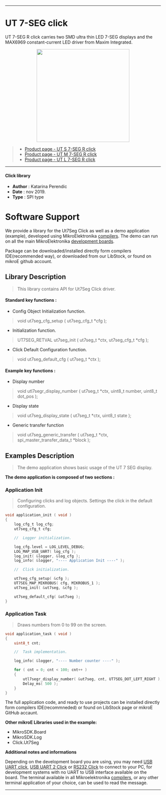 
 

---
# UT 7-SEG click

UT 7-SEG R click carries two SMD ultra thin LED 7-SEG displays and the MAX6969 constant-current LED driver from Maxim Integrated.

<p align="center">
  <img src="https://download.mikroe.com/images/click_for_ide/grupe/ut-7-seg-group-click.png" height=300px>
</p>

> - [Product page - UT S 7-SEG R click](<https://www.mikroe.com/ut-s-7-seg-r-click>)
> - [Product page - UT M 7-SEG R click](<https://www.mikroe.com/ut-m-7-seg-r-click>)
> - [Product page - UT L 7-SEG R click](<https://www.mikroe.com/ut-l-7-seg-r-click>)

---

#### Click library 

- **Author**        : Katarina Perendic
- **Date**          : nov 2019.
- **Type**          : SPI type


# Software Support

We provide a library for the Ut7Seg Click 
as well as a demo application (example), developed using MikroElektronika 
[compilers](https://shop.mikroe.com/compilers). 
The demo can run on all the main MikroElektronika [development boards](https://shop.mikroe.com/development-boards).

Package can be downloaded/installed directly form compilers IDE(recommended way), or downloaded from our LibStock, or found on mikroE github account. 

## Library Description

> This library contains API for Ut7Seg Click driver.

#### Standard key functions :

- Config Object Initialization function.
> void ut7seg_cfg_setup ( ut7seg_cfg_t *cfg ); 
 
- Initialization function.
> UT7SEG_RETVAL ut7seg_init ( ut7seg_t *ctx, ut7seg_cfg_t *cfg );

- Click Default Configuration function.
> void ut7seg_default_cfg ( ut7seg_t *ctx );


#### Example key functions :

- Display number
> void utl7segr_display_number ( ut7seg_t *ctx, uint8_t number, uint8_t dot_pos );
 
- Display state
> void ut7seg_display_state ( ut7seg_t *ctx, uint8_t state );

- Generic transfer function
> void ut7seg_generic_transfer ( ut7seg_t *ctx, spi_master_transfer_data_t *block );

## Examples Description

> The demo application shows basic usage of the UT 7 SEG display.

**The demo application is composed of two sections :**

### Application Init 

> Configuring clicks and log objects.
> Settings the click in the default configuration.

```c
void application_init ( void )
{
    log_cfg_t log_cfg;
    ut7seg_cfg_t cfg;

    //  Logger initialization.

    log_cfg.level = LOG_LEVEL_DEBUG;
    LOG_MAP_USB_UART( log_cfg );
    log_init( &logger, &log_cfg );
    log_info( &logger, "---- Application Init ----" );

    //  Click initialization.

    ut7seg_cfg_setup( &cfg );
    UT7SEG_MAP_MIKROBUS( cfg, MIKROBUS_1 );
    ut7seg_init( &ut7seg, &cfg );

    ut7seg_default_cfg( &ut7seg );
}
```

### Application Task

> Draws numbers from 0 to 99 on the screen.

```c
void application_task ( void )
{
    uint8_t cnt;

    //  Task implementation.

    log_info( &logger, "---- Number counter ----" );

    for ( cnt = 0; cnt < 100; cnt++ )
    {
        utl7segr_display_number( &ut7seg, cnt, UT7SEG_DOT_LEFT_RIGHT );
        Delay_ms( 500 );
    }
}
```

The full application code, and ready to use projects can be  installed directly form compilers IDE(recommneded) or found on LibStock page or mikroE GitHub accaunt.

**Other mikroE Libraries used in the example:** 

- MikroSDK.Board
- MikroSDK.Log
- Click.Ut7Seg

**Additional notes and informations**

Depending on the development board you are using, you may need 
[USB UART click](https://shop.mikroe.com/usb-uart-click), 
[USB UART 2 Click](https://shop.mikroe.com/usb-uart-2-click) or 
[RS232 Click](https://shop.mikroe.com/rs232-click) to connect to your PC, for 
development systems with no UART to USB interface available on the board. The 
terminal available in all Mikroelektronika 
[compilers](https://shop.mikroe.com/compilers), or any other terminal application 
of your choice, can be used to read the message.



---
